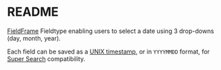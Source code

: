 # README #

[FieldFrame](http://pixelandtonic.com/fieldframe/ "Read more about Brandon Kelly's FieldFrame extension") Fieldtype enabling users to select a date using 3 drop-downs (day, month, year).

Each field can be saved as a [UNIX timestamp](http://en.wikipedia.org/wiki/Unix_time "Read more about the UNIX timestamp"), or in `YYYYMMDD` format, for [Super Search](http://www.solspace.com/software/detail/super_search/ "Read more about Solspace's Super Search module") compatibility.